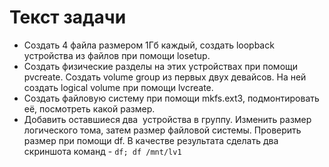 # Текст задачи
- Создать 4 файла размером 1Гб каждый, создать loopback устройства из файлов при помощи losetup. 
- Создать физические разделы на этих устройствах при помощи pvcreate. Создать volume group из первых двух девайсов. На ней создать logical volume при помощи lvcreate. 
- Создать файловую систему при помощи mkfs.ext3, подмонтировать её, посмотреть какой размер. 
- Добавить оставшиеся два  устройства в группу. Изменить размер логического тома, затем размер файловой системы. Проверить размер при помощи df. В качестве результата сделать два скриншота команд - `df; df /mnt/lv1`